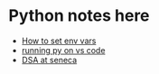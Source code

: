 # Python notes here
- [How to set env vars](https://initialcommit.com/blog/python-is-not-recognized-as-an-internal-or-external-command)
- [running py on vs code](https://www.youtube.com/watch?v=AKVRkB0fot0&ab_channel=TechDecodeTutorials)
- [DSA at seneca](https://seneca-ictoer.github.io/data-structures-and-algorithms/)
